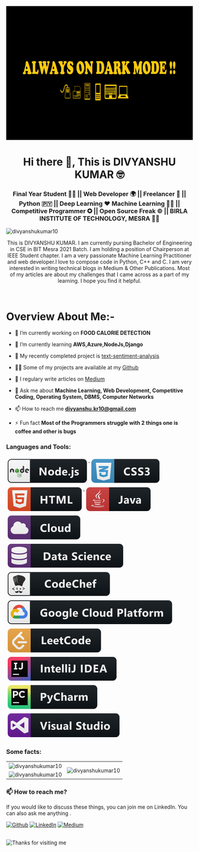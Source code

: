 <img width=1200 height=360 src="https://github.com/divyanshukumar10/divyanshukumar10/blob/main/svg/darkmode.png"/>

<h1 align="center">Hi there 👋, This is DIVYANSHU KUMAR 🤓 </> </h1>
<h3 align="center">Final Year Student 👨‍💻 || Web Developer 🌍 || Freelancer 🤝 || Python 🇵🇾 || Deep Learning ❤️ Machine Learning 👨‍💻 || Competitive Programmer ✪ || Open Source Freak ©️ || BIRLA INSTITUTE OF TECHNOLOGY, MESRA 👨‍🎓 </h3>
<p align="left"> <img src="https://komarev.com/ghpvc/?username=divyanshukumar10" alt="divyanshukumar10" /> </p>


<p align="center">This is DIVYANSHU KUMAR. I am currently pursing Bachelor of Engineering in CSE in BIT Mesra 2021 Batch. I am holding a position of Chairperson at IEEE Student chapter. I am a very passionate Machine Learning Practitioner and web developer.I love to compose code in Python, C++ and C. I am very interested in writing technical blogs in Medium & Other Publications. Most of my articles are about my challenges that I came across as a part of my learning. I hope you find it helpful. </p>


<br>

# Overview About Me:-

- 🔭 I’m currently working on <strong>FOOD CALORIE DETECTION</strong>

- 🌱 I’m currently learning **AWS,Azure,NodeJs,Django**

- 🤔 My recently completed project is [text-sentiment-analysis](https://github.com/divyanshukumar10/text-sentiment-analysis)

- 👨‍💻 Some of my projects are available at my [Github](https://github.com/divyanshukumar10?tab=repositories)

- 📝 I regulary write articles on [Medium](https://medium.com/@divyanshu.kr10)

- 💬 Ask me about **Machine Learning, Web Development, Competitive Coding, Operating System, DBMS, Computer Networks**

- 📫 How to reach me **divyanshu.kr10@gmail.com**

- ⚡ Fun fact **Most of the Programmers struggle with 2 things one is coffee and other is bugs**

<h3 align="left">Languages and Tools:</h3>
<p align="left">    

  <a href="#">
    <img src="svg/dev/frameworks/nodejs.svg" alt="nodejs" style="vertical-align:top; margin:6px 4px">
  </a>   

  <a href="#">
    <img src="svg/dev/languages/css3.svg" alt="css3" style="vertical-align:top; margin:6px 4px">
  </a>  
  
  <a href="#">
    <img src="svg/dev/languages/html.svg" alt="html" style="vertical-align:top; margin:6px 4px">
  </a>  

  <a href="#">
    <img src="svg/dev/languages/java.svg" alt="java" style="vertical-align:top; margin:6px 4px">
  </a>     

   <a href="#">
    <img src="svg/dev/misc/cloud.svg" alt="cloud" style="vertical-align:top; margin:6px 4px">
  </a>  

   <a href="#">
    <img src="svg/dev/misc/datascience.svg" alt="datascience" style="vertical-align:top; margin:6px 4px">
  </a>  
  
  <a href="#">
    <img src="svg/dev/services/codechef.svg" alt="codechef" style="vertical-align:top; margin:6px 4px">
  </a> 

  <a href="#">
    <img src="svg/dev/services/google_cloud_platform.svg" alt="google_cloud_platform" style="vertical-align:top; margin:6px 4px">
  </a> 

  <a href="#">
    <img src="svg/dev/services/leetcode.svg" alt="leetcode" style="vertical-align:top; margin:6px 4px">
  </a>

  <a href="#">
    <img src="svg/dev/tools/jetbrains_intellij.svg" alt="jetbrains_intellij" style="vertical-align:top; margin:6px 4px">
  </a> 

  <a href="#">
    <img src="svg/dev/tools/jetbrains_pycharm.svg" alt="jetbrains_pycharm" style="vertical-align:top; margin:6px 4px">
  </a> 
  
  <a href="#">
    <img src="svg/dev/tools/visualstudio.svg" alt="visualstudio" style="vertical-align:top; margin:6px 4px">
  </a> 

</p>

### Some facts:
<table>
    <tr>
        <td>
            <img src="https://github-readme-streak-stats.herokuapp.com/?user=divyanshukumar10&theme=calm" alt="divyanshukumar10" align="center"/>
        </td>
        <td rowspan=2>
            <img src="https://github-readme-stats.vercel.app/api/top-langs/?username=divyanshukumar10&theme=calm" align="center" alt="divyanshukumar10" align="center"/></td>
    </tr>
    <tr>
        <td><img src="https://github-readme-stats.vercel.app/api?username=divyanshukumar10&show_icons=true&locale=en&count_private=true&theme=calm&show_icons=true" alt="divyanshukumar10"/></td>
    </tr>
</table>


### 📫 How to reach me?
If you would like to discuss these things, you can join me on LinkedIn. You can also ask me anything .

<p><a href="https://github.com/divyanshukumar10" target="_blank"><img alt="Github" src="https://img.shields.io/badge/GitHub-%2312100E.svg?&style=for-the-badge&logo=Github&logoColor=white" /></a> <a href="https://www.linkedin.com/in/divyanshu-kumar-20b09810b/" target="_blank"><img alt="LinkedIn" src="https://img.shields.io/badge/linkedin-%230077B5.svg?&style=for-the-badge&logo=linkedin&logoColor=white" /></a> <a href="https://medium.com/@divyanshu.kr10" target="_blank"><img alt="Medium" src="https://img.shields.io/badge/medium-%2312100E.svg?&style=for-the-badge&logo=medium&logoColor=white" /></a>
</p>


<br>

<img height="120" alt="Thanks for visiting me" width="100%" src="https://raw.githubusercontent.com/BrunnerLivio/brunnerlivio/master/images/marquee.svg" />

